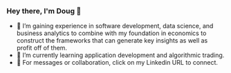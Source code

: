 ### Hey there, I'm Doug 👋

- 🔭 I’m gaining experience in software development, data science, and business analytics to combine with my foundation in economics to construct the frameworks that can generate key insights as well as profit off of them.
- 🌱 I’m currently learning application development and algorithmic trading.
- 👯 For messages or collaboration, click on my Linkedin URL to connect.
